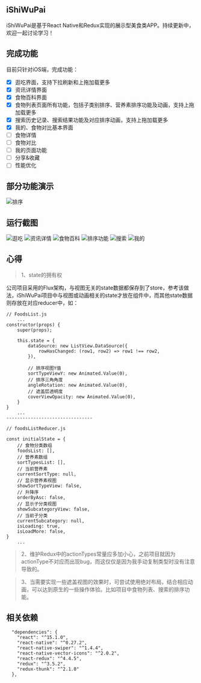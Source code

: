 ## iShiWuPai
iShiWuPai是基于React Native和Redux实现的展示型美食类APP。持续更新中，欢迎一起讨论学习！

## 完成功能
目前只针对iOS端，完成功能：
- [x] 逛吃界面，支持下拉刷新和上拖加载更多
- [x] 资讯详情界面
- [x] 食物百科界面
- [x] 食物列表页面所有功能，包括子类别排序、营养素排序功能及动画，支持上拖加载更多
- [x] 搜索历史记录、搜索结果功能及对应排序动画，支持上拖加载更多
- [x] 我的、食物对比基本界面
- [ ] 食物详情
- [ ] 食物对比
- [ ] 我的页面功能
- [ ] 分享&收藏
- [ ] 性能优化

## 部分功能演示
![排序](https://github.com/ljunb/react-native-iShiWuPai/blob/master/screenshot/performance.gif)

## 运行截图
![逛吃](https://github.com/ljunb/react-native-iShiWuPai/blob/master/screenshot/strolling.png)
![资讯详情](https://github.com/ljunb/react-native-iShiWuPai/blob/master/screenshot/feedDetail.png)
![食物百科](https://github.com/ljunb/react-native-iShiWuPai/blob/master/screenshot/foods.png)
![排序功能](https://github.com/ljunb/react-native-iShiWuPai/blob/master/screenshot/sortList.png)
![搜索](https://github.com/ljunb/react-native-iShiWuPai/blob/master/screenshot/result.png)
![我的](https://github.com/ljunb/react-native-iShiWuPai/blob/master/screenshot/user.png)

## 心得
>1、state的拥有权

公司项目采用的Flux架构，与视图无关的state数据都保存到了store，参考该做法，iShiWuPai项目中与视图或动画相关的state才放在组件中，而其他state数据则存放在对应reducer中，如：
```
// FoodsList.js 
    ...
constructor(props) {
    super(props);

    this.state = {
        dataSource: new ListView.DataSource({
            rowHasChanged: (row1, row2) => row1 !== row2,
        }),

        // 排序视图Y值
        sortTypeViewY: new Animated.Value(0),
        // 排序三角角度
        angleRotation: new Animated.Value(0),
        // 遮盖层透明度
        coverViewOpacity: new Animated.Value(0),
    }
}
    ...
--------------------------------

// foodsListReducer.js

const initialState = {
    // 食物分类数组
    foodsList: [],
    // 营养素数组
    sortTypesList: [],
    // 当前营养素
    currentSortType: null,
    // 显示营养素视图
    showSortTypeView: false,
    // 升降序
    orderByAsc: false,
    // 显示子分类视图
    showSubcategoryView: false,
    // 当前子分类
    currentSubcategory: null,
    isLoading: true,
    isLoadMore: false,
}
    ...
```

>2、维护Redux中的actionTypes常量应多加小心，之前项目就因为actionType不对应而出现bug，而这仅仅是因为我手动复制类型时没有注意导致的。

>3、当需要实现一些遮盖视图的效果时，可尝试使用绝对布局，结合相应动画，可以达到原生的一些操作体验。比如项目中食物列表、搜索的排序功能。

## 相关依赖
```
  "dependencies": {
    "react": "^15.1.0",
    "react-native": "^0.27.2",
    "react-native-swiper": "^1.4.4",
    "react-native-vector-icons": "^2.0.2",
    "react-redux": "^4.4.5",
    "redux": "^3.5.2",
    "redux-thunk": "^2.1.0"
  },
```